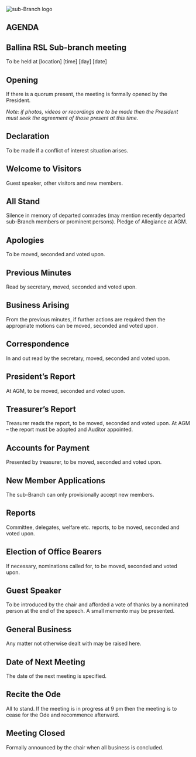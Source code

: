 ![sub-Branch logo](https:/github.com/ballinarslsubbranch/sub-branch/Logo_SubBranch_DarkonLight-1030x494.png)

## AGENDA

## Ballina RSL Sub-branch meeting
To be held at [location] [time] [day] [date]

## Opening
If there is a quorum present, the meeting is formally opened by the President.

_Note: if photos, videos or recordings are to be made then the President must
seek the agreement of those present at this time._

## Declaration
To be made if a conflict of interest situation arises.

## Welcome to Visitors
Guest speaker, other visitors and new members.

## All Stand
Silence in memory of departed comrades (may mention recently departed sub-Branch members or prominent persons). Pledge of Allegiance at AGM.

## Apologies
To be moved, seconded and voted upon.

## Previous Minutes
Read by secretary, moved, seconded and voted upon.

## Business Arising
From the previous minutes, if further actions are required then the appropriate motions can be moved, seconded and voted upon.

## Correspondence
In and out read by the secretary, moved, seconded and voted upon.

## President’s Report
At AGM, to be moved, seconded and voted upon.

## Treasurer’s Report
Treasurer reads the report, to be moved, seconded and voted upon.
At AGM – the report must be adopted and Auditor appointed.

## Accounts for Payment
Presented by treasurer, to be moved, seconded and voted upon.

## New Member Applications
The sub-Branch can only provisionally accept new members.

## Reports
Committee, delegates, welfare etc. reports, to be moved, seconded and voted upon.

## Election of Office Bearers
If necessary, nominations called for, to be moved, seconded and voted upon.

## Guest Speaker
To be introduced by the chair and afforded a vote of thanks by a nominated person at the end of the speech. A small memento may be presented.

## General Business
Any matter not otherwise dealt with may be raised here.

## Date of Next Meeting
The date of the next meeting is specified.

## Recite the Ode
All to stand. If the meeting is in progress at 9 pm then the meeting is to cease for the Ode and recommence afterward.

## Meeting Closed
Formally announced by the chair when all business is concluded.
